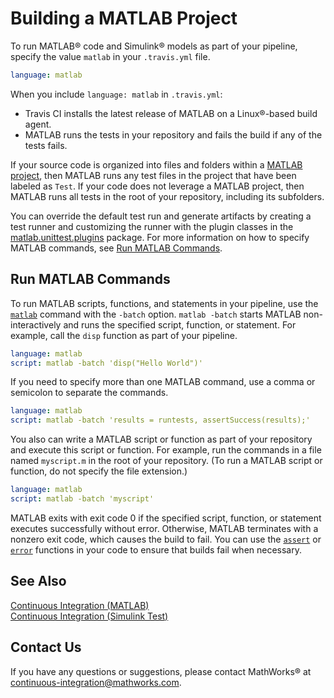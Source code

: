 # Building a MATLAB Project

To run MATLAB&reg; code and Simulink&reg; models as part of your pipeline, specify the value `matlab` in your `.travis.yml` file.

```YAML
language: matlab
``` 

When you include `language: matlab` in `.travis.yml`:

* Travis CI installs the latest release of MATLAB on a Linux&reg;-based build agent.
* MATLAB runs the tests in your repository and fails the build if any of the tests fails. 

If your source code is organized into files and folders within a [MATLAB project](https://www.mathworks.com/help/matlab/projects.html), then MATLAB runs any test files in the project that have been labeled as `Test`. If your code does not leverage a MATLAB project, then MATLAB runs all tests in the root of your repository, including its subfolders.

You can override the default test run and generate artifacts by creating a test runner and customizing the runner with the plugin classes in the [matlab.unittest.plugins](https://www.mathworks.com/help/matlab/ref/matlab.unittest.plugins-package.html) package. For more information on how to specify MATLAB commands, see [Run MATLAB Commands](#run-matlab-commands). 

## Run MATLAB Commands

To run MATLAB scripts, functions, and statements in your pipeline, use the [`matlab`](https://www.mathworks.com/help/matlab/ref/matlablinux.html) command with the `-batch` option. `matlab -batch` starts MATLAB non-interactively and runs the specified script, function, or statement. For example, call the `disp` function as part of your pipeline.

```YAML
language: matlab
script: matlab -batch 'disp("Hello World")'
``` 
If you need to specify more than one MATLAB command, use a comma or semicolon to separate the commands. 

```YAML
language: matlab
script: matlab -batch 'results = runtests, assertSuccess(results);'
``` 

You also can write a MATLAB script or function as part of your repository and execute this script or function. For example, run the commands in a file named `myscript.m` in the root of your repository. (To run a MATLAB script or function, do not specify the file extension.)

```YAML
language: matlab
script: matlab -batch 'myscript'
``` 

MATLAB exits with exit code 0 if the specified script, function, or statement executes successfully without error. Otherwise, MATLAB terminates with a nonzero exit code, which causes the build to fail. You can use the [`assert`](https://www.mathworks.com/help/matlab/ref/assert.html) or [`error`](https://www.mathworks.com/help/matlab/ref/error.html) functions in your code to ensure that builds fail when necessary.

## See Also
[Continuous Integration (MATLAB)](https://www.mathworks.com/help/matlab/continuous-integration.html)<br/>
[Continuous Integration (Simulink Test)](https://www.mathworks.com/help/sltest/continuous-integration.html)


## Contact Us
If you have any questions or suggestions, please contact MathWorks&reg; at [continuous-integration@mathworks.com](mailto:continuous-integration@mathworks.com).
